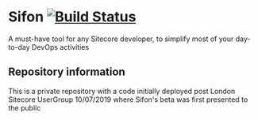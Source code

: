 # Sifon [![Build Status](https://travis-ci.org/MartinMiles/Sifon.svg?branch=master)](https://travis-ci.org/MartinMiles/Sifon)

A must-have tool for any Sitecore developer, to simplify most of your day-to-day DevOps activities

## Repository information

This is a private repository with a code initially deployed post London Sitecore UserGroup 10/07/2019 where Sifon's beta was first presented to the public
